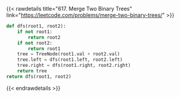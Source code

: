 {{< rawdetails title="617. Merge Two Binary Trees" link="https://leetcode.com/problems/merge-two-binary-trees/" >}}
```python
def dfs(root1, root2):
    if not root1:
        return root2
    if not root2:
        return root1
    tree = TreeNode(root1.val + root2.val)
    tree.left = dfs(root1.left, root2.left)
    tree.right = dfs(root1.right, root2.right)
    return tree
return dfs(root1, root2)
```
{{< endrawdetails >}}